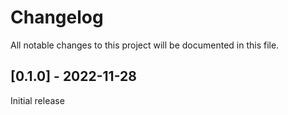 # Changelog

All notable changes to this project will be documented in this file.

## [0.1.0] - 2022-11-28

Initial release

<!-- generated by git-cliff -->
